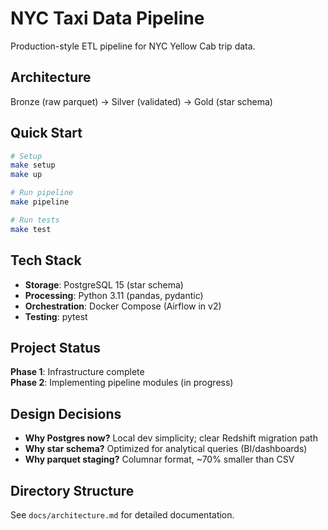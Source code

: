 # NYC Taxi Data Pipeline

Production-style ETL pipeline for NYC Yellow Cab trip data.

## Architecture

Bronze (raw parquet) → Silver (validated) → Gold (star schema)

## Quick Start
```bash
# Setup
make setup
make up

# Run pipeline
make pipeline

# Run tests
make test
```

## Tech Stack

- **Storage**: PostgreSQL 15 (star schema)
- **Processing**: Python 3.11 (pandas, pydantic)
- **Orchestration**: Docker Compose (Airflow in v2)
- **Testing**: pytest

## Project Status

**Phase 1**: Infrastructure complete  
**Phase 2**: Implementing pipeline modules (in progress)

## Design Decisions

- **Why Postgres now?** Local dev simplicity; clear Redshift migration path
- **Why star schema?** Optimized for analytical queries (BI/dashboards)
- **Why parquet staging?** Columnar format, ~70% smaller than CSV

## Directory Structure

See `docs/architecture.md` for detailed documentation.